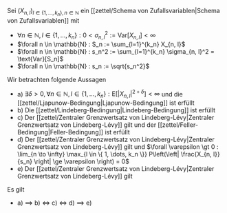 Sei $(X_{n, l})_{l \in \{ 1, \dots, k_n \}, n \in \mathbb{N}}$ ein [[zettel/Schema von Zufallsvariablen|Schema von Zufallsvariablen]] mit
- $\forall n \in \mathbb{N}, l \in \{ 1, \dots, k_n \} : 0 \lt \sigma_{n, l}^2 := \text{Var}[X_{n, l}] \lt \infty$
- $\forall n \in \mathbb{N} : S_n := \sum_{l=1}^{k_n} X_{n, l}$
- $\forall n \in \mathbb{N} : s_n^2 := \sum_{l=1}^{k_n} \sigma_{n, l}^2 = \text{Var}[S_n]$
- $\forall n \in \mathbb{N} : s_n := \sqrt{s_n^2}$

Wir betrachten folgende Aussagen
- a) $\exists \delta \gt 0, \forall n \in \mathbb{N}, l \in \{ 1, \dots, k_n \} : \text{E}\left[ |X_{n, l}|^{2+\delta} \right] \lt \infty$ und die [[zettel/Ljapunow-Bedingung|Ljapunow-Bedingung]] ist erfüllt
- b) Die [[zettel/Lindeberg-Bedingung|Lindeberg-Bedingung]] ist erfüllt
- c) Der [[zettel/Zentraler Grenzwertsatz von Lindeberg-Lévy|Zentraler Grenzwertsatz von Lindeberg-Lévy]] gilt und der [[zettel/Feller-Bedingung|Feller-Bedingung]] ist erfüllt
- d) Der [[zettel/Zentraler Grenzwertsatz von Lindeberg-Lévy|Zentraler Grenzwertsatz von Lindeberg-Lévy]] gilt und $\forall \varepsilon \gt 0 : \lim_{n \to \infty} \max_{l \in \{ 1, \dots, k_n \}} P\left(\left| \frac{X_{n, l}}{s_n} \right| \ge \varepsilon \right) = 0$
- e) Der [[zettel/Zentraler Grenzwertsatz von Lindeberg-Lévy|Zentraler Grenzwertsatz von Lindeberg-Lévy]] gilt

Es gilt
- a) $\implies$ b) $\iff$ c) $\iff$ d) $\implies$ e)
